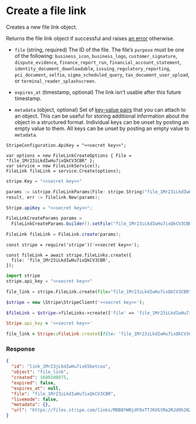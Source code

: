 # Create a file link

Creates a new file link object.

Returns the file link object if successful and raises [an error](#errors) otherwise.

- `file` (string, required)
  The ID of the file. The file’s `purpose` must be one of the following: `business_icon`, `business_logo`, `customer_signature`, `dispute_evidence`, `finance_report_run`, `financial_account_statement`, `identity_document_downloadable`, `issuing_regulatory_reporting`, `pci_document`, `selfie`, `sigma_scheduled_query`, `tax_document_user_upload`, or `terminal_reader_splashscreen`.

- `expires_at` (timestamp, optional)
  The link isn’t usable after this future timestamp.

- `metadata` (object, optional)
  Set of [key-value pairs](https://docs.stripe.com/docs/api/metadata.md) that you can attach to an object. This can be useful for storing additional information about the object in a structured format. Individual keys can be unset by posting an empty value to them. All keys can be unset by posting an empty value to `metadata`.

```dotnet
StripeConfiguration.ApiKey = "<<secret key>>";

var options = new FileLinkCreateOptions { File = "file_1Mr23iLkdIwHu7ixQkCV3CBR" };
var service = new FileLinkService();
FileLink fileLink = service.Create(options);
```

```go
stripe.Key = "<<secret key>>"

params := &stripe.FileLinkParams{File: stripe.String("file_1Mr23iLkdIwHu7ixQkCV3CBR")};
result, err := filelink.New(params);
```

```java
Stripe.apiKey = "<<secret key>>";

FileLinkCreateParams params =
  FileLinkCreateParams.builder().setFile("file_1Mr23iLkdIwHu7ixQkCV3CBR").build();

FileLink fileLink = FileLink.create(params);
```

```node
const stripe = require('stripe')('<<secret key>>');

const fileLink = await stripe.fileLinks.create({
  file: 'file_1Mr23iLkdIwHu7ixQkCV3CBR',
});
```

```python
import stripe
stripe.api_key = "<<secret key>>"

file_link = stripe.FileLink.create(file="file_1Mr23iLkdIwHu7ixQkCV3CBR")
```

```php
$stripe = new \Stripe\StripeClient('<<secret key>>');

$fileLink = $stripe->fileLinks->create(['file' => 'file_1Mr23iLkdIwHu7ixQkCV3CBR']);
```

```ruby
Stripe.api_key = '<<secret key>>'

file_link = Stripe::FileLink.create({file: 'file_1Mr23iLkdIwHu7ixQkCV3CBR'})
```

### Response

```json
{
  "id": "link_1Mr23jLkdIwHu7ix65betcoo",
  "object": "file_link",
  "created": 1680108075,
  "expired": false,
  "expires_at": null,
  "file": "file_1Mr23iLkdIwHu7ixQkCV3CBR",
  "livemode": false,
  "metadata": {},
  "url": "https://files.stripe.com/links/MDB8YWNjdF8xTTJKVGtMa2RJd0h1N2l4fGZsX3Rlc3RfaXVoY2hrUnJPMzlBR3dPb01XMmFkSTVq00yUPLFf3h"
}
```